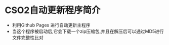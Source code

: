 CSO2自动更新程序简介
===================
*   利用Github Pages 进行自动更新主程序
* 当这个程序被启动后,它会下载一个zip压缩包,并且在解压后可以通过MD5进行文件完整性比对
